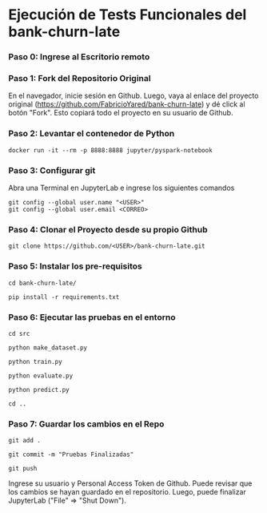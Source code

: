# Ejecución de Tests Funcionales del bank-churn-late

### Paso 0: Ingrese al Escritorio remoto

### Paso 1: Fork del Repositorio Original

En el navegador, inicie sesión en Github. Luego, vaya al enlace del proyecto original (https://github.com/FabricioYared/bank-churn-late) y dé click al botón "Fork". Esto copiará todo el proyecto en su usuario de Github.


### Paso 2: Levantar el contenedor de Python

```
docker run -it --rm -p 8888:8888 jupyter/pyspark-notebook
```


### Paso 3: Configurar git

Abra una Terminal en JupyterLab e ingrese los siguientes comandos

```
git config --global user.name "<USER>"
git config --global user.email <CORREO>
```


### Paso 4: Clonar el Proyecto desde su propio Github

```
git clone https://github.com/<USER>/bank-churn-late.git
```


### Paso 5: Instalar los pre-requisitos

```
cd bank-churn-late/

pip install -r requirements.txt
```


### Paso 6: Ejecutar las pruebas en el entorno

```
cd src

python make_dataset.py

python train.py

python evaluate.py

python predict.py

cd ..
```


### Paso 7: Guardar los cambios en el Repo

```
git add .

git commit -m "Pruebas Finalizadas"

git push

```

Ingrese su usuario y Personal Access Token de Github. Puede revisar que los cambios se hayan guardado en el repositorio. Luego, puede finalizar JupyterLab ("File" => "Shut Down").